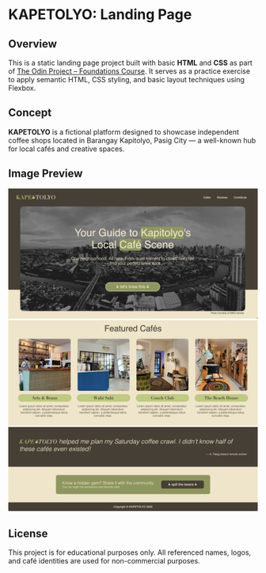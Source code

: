 # KAPETOLYO: Landing Page

## Overview

This is a static landing page project built with basic **HTML** and **CSS** as part of [The Odin Project – Foundations Course](https://www.theodinproject.com/lessons/foundations-landing-page). It serves as a practice exercise to apply semantic HTML, CSS styling, and basic layout techniques using Flexbox.

## Concept

**KAPETOLYO** is a fictional platform designed to showcase independent coffee shops located in Barangay Kapitolyo, Pasig City — a well-known hub for local cafés and creative spaces.

## Image Preview

![Screenshot of Landing Page](./images/preview1.png)
![Screenshot of Landing Page](./images/preview2.png)
![Screenshot of Landing Page](./images/preview3.png)


## License

This project is for educational purposes only.
All referenced names, logos, and café identities are used for non-commercial  purposes.
